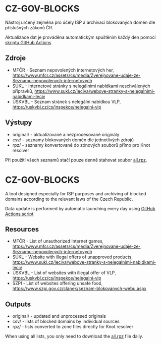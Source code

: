 CZ-GOV-BLOCKS
=============

Nástroj určený zejména pro účely ISP a archivaci blokovaných domén dle příslušných zákonů ČR.

Aktualizace dat je prováděna automatickým spuštěním každý den pomocí [skriptu GitHub Actions](https://github.com/analogic/cz-gov-blocks/blob/master/.github/workflows/daily.yml)

Zdroje
------
- MFČR - Seznam nepovolených internetových her, https://www.mfcr.cz/assets/cs/media/Zverejnovane-udaje-ze-Seznamu-nepovolenych-internetovych
- SÚKL - Internetové stránky s nelegálními nabídkami neschválených přípravků, https://www.sukl.cz/leciva/webove-stranky-s-nelegalnimi-nabidkami-leciv
- ÚSKVBL -  Seznam stránek s nelegální nabídkou VLP, https://uskvbl.cz/cs/inspekce/nelegalni-vlp

Výstupy
-------
- original/ - aktualizované a nezprocesované originály
- csv/ - seznamy blokovaných domén dle jednotlivých zdrojů
- rpz/ - seznamy konvertované do zónových souborů přímo pro Knot resolver

Při použití všech seznamů stačí pouze denně stahovat soubor [all.rpz](https://raw.githubusercontent.com/analogic/cz-gov-blocks/master/rpz/all.rpz).



CZ-GOV-BLOCKS
=============

A tool designed especially for ISP purposes and archiving of blocked domains according to the relevant laws of the Czech Republic.

Data update is performed by automatic launching every day using [GitHub Actions script](https://github.com/analogic/cz-gov-blocks/blob/master/.github/workflows/daily.yml)

Resources
------
- MFČR - List of unauthorized Internet games, https://www.mfcr.cz/assets/cs/media/Zverejnovane-udaje-ze-Seznamu-nepovolenych-internetovych
- SÚKL - Website with illegal offers of unapproved products, https://www.sukl.cz/leciva/webove-stranky-s-nelegalnimi-nabidkami-leciv
- ÚSKVBL - List of websites with illegal offer of VLP, https://uskvbl.cz/cs/inspekce/nelegalni-vlp
- SZPI - List of websites offering unsafe food, https://www.szpi.gov.cz/clanek/seznam-blokovanych-webu.aspx

Outputs
-------
- original/ - updated and unprocessed originals
- csv/ - lists of blocked domains by individual sources
- rpz/ - lists converted to zone files directly for Knot resolver

When using all lists, you only need to download the [all.rpz](https://raw.githubusercontent.com/analogic/cz-gov-blocks/master/rpz/all.rpz) file daily.

